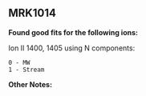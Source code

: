 ## MRK1014
**Found good fits for the following ions:**

Ion II 1400, 1405 using N components:
```
0 - MW
1 - Stream
```


**Other Notes:**

